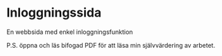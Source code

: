 # Inloggningssida

En webbsida med enkel inloggningsfunktion

P.S. öppna och läs bifogad PDF för att läsa min självvärdering av arbetet. 